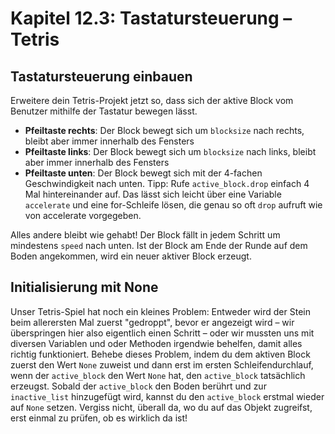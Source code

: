 ﻿# Kapitel 12.3: Tastatursteuerung – Tetris

## Tastatursteuerung einbauen

Erweitere dein Tetris-Projekt jetzt so, dass sich der aktive Block vom Benutzer mithilfe der Tastatur bewegen lässt.

* **Pfeiltaste rechts**: Der Block bewegt sich um `blocksize` nach rechts, bleibt aber immer innerhalb des Fensters
* **Pfeiltaste links**:  Der Block bewegt sich um `blocksize` nach links, bleibt aber immer innerhalb des Fensters
* **Pfeiltaste unten**:  Der Block bewegt sich mit der 4-fachen Geschwindigkeit nach unten. Tipp:
  Rufe `active_block.drop` einfach 4 Mal hintereinander auf. Das lässt sich leicht über eine Variable `accelerate` und
  eine for-Schleife lösen, die genau so oft `drop` aufruft wie von accelerate vorgegeben.

Alles andere bleibt wie gehabt! Der Block fällt in jedem Schritt um mindestens `speed` nach unten. Ist der Block am Ende
der Runde auf dem Boden angekommen, wird ein neuer aktiver Block erzeugt.

## Initialisierung mit None

Unser Tetris-Spiel hat noch ein kleines Problem: Entweder wird der Stein beim allerersten Mal zuerst "gedroppt", bevor
er angezeigt wird – wir überspringen hier also eigentlich einen Schritt – oder wir mussten uns mit diversen Variablen
und oder Methoden irgendwie behelfen, damit alles richtig funktioniert. Behebe dieses Problem, indem du dem aktiven
Block zuerst den Wert `None` zuweist und dann erst im ersten Schleifendurchlauf, wenn der `active_block` den Wert `None`
hat, den `active_block` tatsächlich erzeugst. Sobald der `active_block` den Boden berührt und zur `inactive_list`
hinzugefügt wird, kannst du den `active_block` erstmal wieder auf `None` setzen. Vergiss nicht, überall da, wo du auf
das Objekt zugreifst, erst einmal zu prüfen, ob es wirklich da ist!
